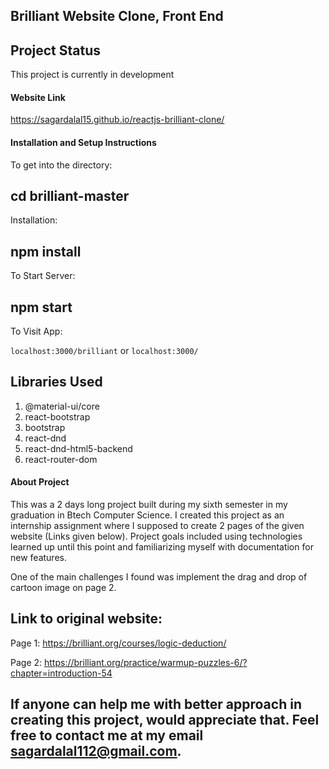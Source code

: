 ## Brilliant Website Clone, Front End


## Project Status
This project is currently in development
#### Website Link

https://sagardalal15.github.io/reactjs-brilliant-clone/

#### Installation and Setup Instructions

To get into the directory:

## cd brilliant-master

 Installation:

## npm install 
 
 To Start Server:

## npm start 

To Visit App:

`localhost:3000/brilliant` 
  or
`localhost:3000/`

## Libraries Used

1. @material-ui/core
2. react-bootstrap
3. bootstrap
4. react-dnd
5. react-dnd-html5-backend
6. react-router-dom

#### About Project 

This was a 2 days long project built during my sixth semester in my graduation in Btech Computer Science. I created this project as an internship assignment where I supposed to create 2 pages of the given website (Links given below). Project goals included using technologies learned up until this point and familiarizing myself with documentation for new features.  

One of the main challenges I found was implement the drag and drop of cartoon image on page 2.

## Link to original website: 

Page 1: https://brilliant.org/courses/logic-deduction/

Page 2: https://brilliant.org/practice/warmup-puzzles-6/?chapter=introduction-54

## If anyone can help me with better approach in creating this project, would appreciate that. Feel free to contact me at my email sagardalal112@gmail.com.
